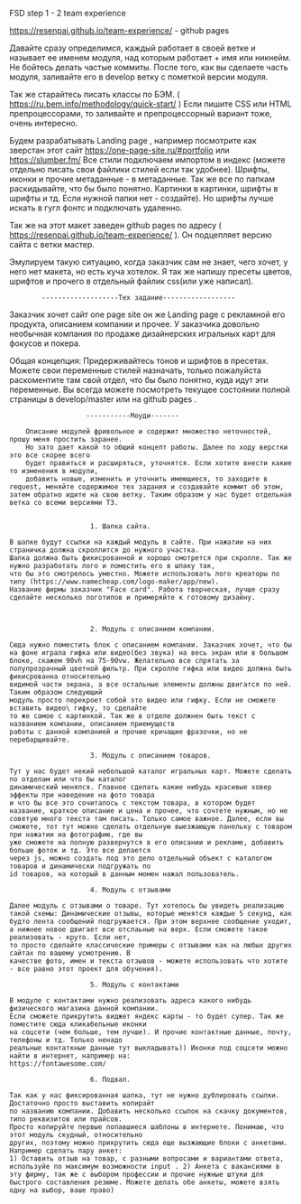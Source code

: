 
FSD step 1 - 2 team experience

https://resenpai.github.io/team-experience/  - github pages

Давайте сразу определимся, каждый работает в своей ветке и называет ее именем модуля, над которым работает + имя или никнейм.
Не бойтесь делать частые коммиты.
После того, как вы сделаете часть модуля, заливайте его в develop ветку с пометкой версии модуля.

Так же старайтесь писать классы по БЭМ. ( https://ru.bem.info/methodology/quick-start/ )
Если пишите CSS или HTML препроцессорами, то заливайте и препроцессорный вариант тоже, очень интересно.

Будем разрабатывать Landing page , например посмотрите как зверстан этот сайт https://one-page-site.ru/#portfolio или https://slumber.fm/
Все стили подключаем импортом в индекс (можете отдельно писать свои файлики стилей если так удобнее).
Шрифты, иконки и прочие метаданные - в метаданные. Так же все по папкам раскидывайте, что бы было понятно. 
Картинки в картинки, шрифты в шрифты и тд. Если нужной папки нет - создайте). Но шрифты лучше искать в гугл фонтс и подключать удаленно.

Так же на этот макет заведен github pages
по адресу ( https://resenpai.github.io/team-experience/ ).
Он подцепляет версию сайта с ветки мастер.


Эмулируем такую ситуацию, когда заказчик сам не знает, чего хочет, у него нет макета, но есть куча хотелок.
Я так же напишу пресеты цветов, шрифтов и прочего в отдельный файлик css(или уже написал).

            -------------------Тех задание------------------
            
            
            
 Заказчик хочет сайт one page site он же Landing page с рекламной его продукта, описанием компании и прочее. 
 У заказчика довольно необычная компания по продаже дизайнерских игральных карт для фокусов и покера.
 
 Общая концепция: Придерживайтесь тонов и шрифтов в пресетах. Можете свои переменные стилей назначать,
 только пожалуйста раскоментите там свой отдел, что бы было понятно, куда идут эти переменные.
 Вы всегда можете посмотреть текущее состоянии полной страницы в develop/master или на github pages .

                       -----------Моуди-------

        Описание модулей фривольное и содержит множество неточностей, прошу меня простить заранее.
        Но зато дает какой то общий концепт работы. Далее по ходу верстки это все скорее всего
        будет правиться и расширяться, уточнятся. Если хотите внести какие то изменения в модули,
        добавить новые, изменить и уточнить имеющиеся, то заходите в request, меняйте содержимое тех задания и создавайте коммит об этом, затем обратно идите на свою ветку. Таким образом у нас будет отдельная ветка со всеми версиями ТЗ.
                       
                       
                        1. Шапка сайта. 
                        
    В шапке будут ссылки на каждый модуль в сайте. При нажатии на них страничка должна скроллится до нужного участка. 
    Шапка должна быть фикисрованной и хорошо смотрется при скролле. Так же нужно разработать лого и поместить его в шпаку так,
    что бы это смотрелось уместно. Можете использовать лого креаторы по типу (https://www.namecheap.com/logo-maker/app/new). 
    Название фирмы заказчик "Face card". Работа творческая, лучше сразу сделайте несколько логотипов и примеряйте к готовому дизайну.

  
 
                        2. Модуль с описанием компании.
                        
    Сюда нужно поместить блок с описанием компании. Заказчик хочет, что бы на фоне играла гифка или видео(без звука) на весь экран или в большом блоке, скажем 90vh на 75-90vw. Желательно все спрятать за 
    полупрозрачный цветной фильтр. При скролле гифка или видео должна быть фикисрованна относительно
    видимой части экрана, а все остальные элементы должны двигатся по ней. Таким образом следующий
    модуль просто перекроет собой это видео или гифку. Если не сможете вставить видео\ гифку, то сделайте
    то же самое с картинкой. Так же в отделе должнен быть текст с названием компании, описанием приемуществ
    работы с данной компанией и прочие кричащие фразочки, но не перебарщивайте.
 
                        3. Модуль с описанием товаров.

    Тут у нас будет некий небольшой каталог игральных карт. Можете сделать по отделам или что бы каталог
    динамический менялся. Главное сделать какие нибудь красивые ховер эффекты при наведение на фото товара
    и что бы все это сочиталось с текстом товара, в котором будет название, краткое описание и цена и прочее, что сочтете нужным, но не советую много текста там писать. Только самое важное. Далее, если вы 
    сможете, тот тут можно сделать отдельную выезжающую панельку с товаром при нажатии на фотографию, где вы
    уже сможете на полную развернутся в его описании и рекламе, добавить больше фоток и тд. Это все делается
    через js, можно создать под это дело отдельный объект с каталогом товаров и динамически подгружать по 
    id товаров, на который в данным момен нажал пользователь.
 
                        4. Модуль с отзывами

    Далее модуль с отзывами о товаре. Тут хотелось бы увидеть реализацию такой схемы: Динамические отзывы, которые менятся каждые 5 секунд, как будто лента сообщений подгружается. При этом верхнее сообщение уходит, а нижнее новое двигает все отслаьные на верх. Если сможете такое реализовать - круто. Если нет, 
    то просто сделайте классические примеры с отзывами как на любых других сайтах по вашему усмотрению. В 
    качестве фото, имен и текста отзывов - можете использовать что хотите - все равно этот проект для обучения).
 
                        5. Модуль с контактами

    В модуле с контактами нужно реализовать адреса какого нибудь физического магазина данной компании.
    Если сможете прикрутить виджет яндекс карты - то будет супер. Так же поместите сюда кликабельные иконки
    на соцсети (чем больше, тем лучше). И прочие контактные данные, почту, телефоны и тд. Только ненадо
    реальные контаткные данные тут выкладывать)) Иконки под соцсети можно найти в интернет, например на:
    https://fontawesome.com/
 
                        6. Подвал.

    Так как у нас фиксированная шапка, тут не нужно дублировать ссылки. Достаточно просто выставить копирайт
    по названию компании. Добавить несколько ссылок на скачку документов, типо реквизитов или прайсов.
    Просто копируйте первые попавшиеся шаблоны в интернете. Понимаю, что этот модуль скудный, относительно
    других, поэтому можно прикрутить сюда еще вызжающие блоки с анкетами. Например сделать пару анкет:
    1) Оставить отзыв на товар, с разными вопросами и вариантами ответа, используйе по максимум возможности input . 2) Анкета с вакансиями в эту фирму, так же с выбором профессии и прочие нужные штуки для
    быстрого составления резюме. Можете делать обе анкеты, можете взять одну на выбор, ваше право)
